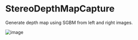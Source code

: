 # StereoDepthMapCapture
Generate depth map using SGBM from left and right images.

![image](https://user-images.githubusercontent.com/81800506/187857316-b193d4d6-4a0f-4791-9149-9063563835fd.png)
